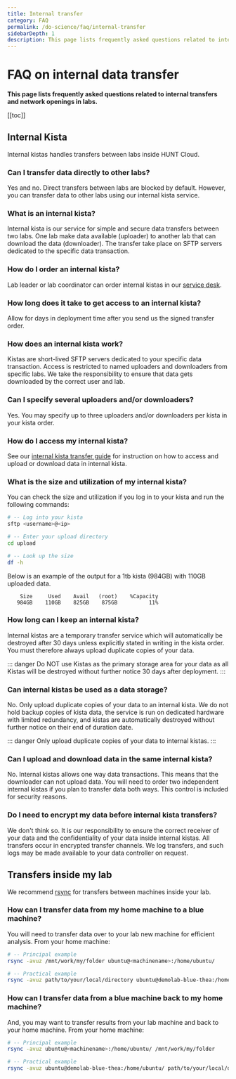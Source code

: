 ```yaml
---
title: Internal transfer
category: FAQ
permalink: /do-science/faq/internal-transfer
sidebarDepth: 1
description: This page lists frequently asked questions related to internal transfers and network openings in labs.
---
```


# FAQ on internal data transfer

**This page lists frequently asked questions related to internal transfers and network openings in labs.**

[[toc]]

## Internal Kista

Internal kistas handles transfers between labs inside HUNT Cloud.

### Can I transfer data directly to other labs?

Yes and no. Direct transfers between labs are blocked by default. However, you can transfer data to other labs using our internal kista service.

### What is an internal kista?

Internal kista is our service for simple and secure data transfers between two labs. One lab make data available (uploader) to another lab that can download the data (downloader). The transfer take place on SFTP servers dedicated to the specific data transaction.

### How do I order an internal kista?

Lab leader or lab coordinator can order internal kistas in our [service desk](/service-desk/lab-orders/#internal-kista).

### How long does it take to get access to an internal kista?

Allow for days in deployment time after you send us the signed transfer order.

### How does an internal kista work?

Kistas are short-lived SFTP servers dedicated to your specific data transaction. Access is restricted to named uploaders and downloaders from specific labs. We take the responsibility to ensure that data gets downloaded by the correct user and lab.

### Can I specify several uploaders and/or downloaders?

Yes. You may specify up to three uploaders and/or downloaders per kista in your kista order.

### How do I access my internal kista?

See our [internal kista transfer guide](/data-transfers/internal-kista/) for instruction on how to access and upload or download data in internal kista.

### What is the size and utilization of my internal kista?

You can check the size and utilization if you log in to your kista and run the following commands:

```bash
# -- Log into your kista
sftp <username>@<ip>

# -- Enter your upload directory
cd upload

# -- Look up the size
df -h
```

Below is an example of the output for a 1tb kista (984GB) with 110GB uploaded data.

```
    Size     Used    Avail   (root)    %Capacity
   984GB    110GB    825GB    875GB          11%
```

### How long can I keep an internal kista?

Internal kistas are a temporary transfer service which will automatically be destroyed after 30 days unless explicitly stated in writing in the kista order. You must therefore always upload duplicate copies of your data.

::: danger
Do NOT use Kistas as the primary storage area for your data as all Kistas will be destroyed without further notice 30 days after deployment.
:::

### Can internal kistas be used as a data storage?

No. Only upload duplicate copies of your data to an internal kista. We do not hold backup copies of kista data, the service is run on dedicated hardware with limited redundancy, and kistas are automatically destroyed without further notice on their end of duration date.

::: danger
Only upload duplicate copies of your data to internal kistas.
:::

### Can I upload and download data in the same internal kista?

No. Internal kistas allows one way data transactions. This means that the downloader can not upload data. You will need to order two independent internal kistas if you plan to transfer data both ways. This control is included for security reasons.

### Do I need to encrypt my data before internal kista transfers?

We don't think so. It is our responsibility to ensure the correct receiver of your data and the confidentiality of your data inside internal kistas. All transfers occur in encrypted transfer channels. We log transfers, and such logs may be made available to your data controller on request.


## Transfers inside my lab

We recommend [rsync](/working-in-your-lab/transfer-tools/rsync) for transfers between machines inside your lab. 

### How can I transfer data from my home machine to a blue machine? 

You will need to transfer data over to your lab new machine for efficient analysis. From your home machine: 

```bash
# -- Principal example
rsync -avuz /mnt/work/my/folder ubuntu@<machinename>:/home/ubuntu/

# -- Practical example
rsync -avuz path/to/your/local/directory ubuntu@demolab-blue-thea:/home/ubuntu/

```

### How can I transfer data from a blue machine back to my home machine? 

And, you may want to transfer results from your lab machine and back to your home machine. From your home machine: 

```bash
# -- Principal example
rsync -avuz ubuntu@<machinename>:/home/ubuntu/ /mnt/work/my/folder 

# -- Practical example
rsync -avuz ubuntu@demolab-blue-thea:/home/ubuntu/ path/to/your/local/directory
```



